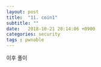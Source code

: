 ```yaml
---
layout: post
title:  "11. coin1"
subtitle: ""
date:   2018-10-21 20:14:06 +0900
categories: security
tags : pwnable
---
```


이후 풀이

